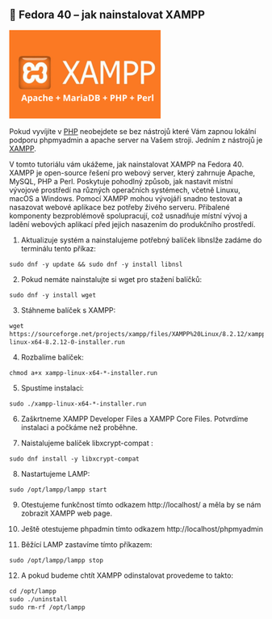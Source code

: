 ## 🐧 Fedora 40 – jak nainstalovat XAMPP

![](../img/xampp-300x175.png)



Pokud vyvíjíte v [PHP](https://www.php.net/) neobejdete se bez nástrojů které Vám zapnou lokální podporu phpmyadmin a apache server na Vašem stroji. Jedním z nástrojů je [XAMPP](https://www.apachefriends.org/index.html).

V tomto tutoriálu vám ukážeme, jak nainstalovat XAMPP na Fedora 40.  XAMPP je open-source řešení pro webový server, který zahrnuje Apache, MySQL, PHP a Perl. Poskytuje pohodlný způsob, jak nastavit místní vývojové prostředí na různých operačních systémech, včetně Linuxu, macOS a Windows. Pomocí XAMPP mohou vývojáři snadno testovat a nasazovat webové aplikace bez potřeby živého serveru. Přibalené komponenty bezproblémově spolupracují, což usnadňuje místní vývoj a ladění webových aplikací před jejich nasazením do produkčního prostředí.

1. Aktualizuje systém a  nainstalujeme potřebný balíček libnslže zadáme do terminálu tento příkaz:
```
sudo dnf -y update && sudo dnf -y install libnsl
```
2. Pokud nemáte nainstalujte si wget pro stažení balíčků:
```
sudo dnf -y install wget
```
3. Stáhneme balíček s XAMPP:
```
wget https://sourceforge.net/projects/xampp/files/XAMPP%20Linux/8.2.12/xampp-linux-x64-8.2.12-0-installer.run
```
4. Rozbalíme balíček:
```
chmod a+x xampp-linux-x64-*-installer.run
```
5. Spustíme instalaci:
```
sudo ./xampp-linux-x64-*-installer.run
```
6. Zaškrtneme XAMPP Developer Files a XAMPP Core Files. Potvrdíme instalaci a počkáme než proběhne.

7. Naistalujeme balíček libxcrypt-compat :
```
sudo dnf install -y libxcrypt-compat
```
8. Nastartujeme LAMP:
```
sudo /opt/lampp/lampp start
```
9. Otestujeme funkčnost tímto odkazem http://localhost/ a měla by se nám zobrazit XAMPP web page.

10. Ještě otestujeme phpadmin tímto odkazem http://localhost/phpmyadmin

11. Běžící LAMP zastavíme tímto příkazem:
```
sudo /opt/lampp/lampp stop
```
12. A pokud budeme chtít XAMPP odinstalovat provedeme to takto:
```
cd /opt/lampp
sudo ./uninstall
sudo rm-rf /opt/lampp
```